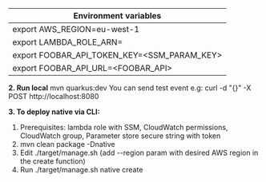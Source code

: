 | Environment variables                       |
|---------------------------------------------|
| export AWS_REGION=eu-west-1                 | 
| export LAMBDA_ROLE_ARN=<ARN>                |
| export FOOBAR_API_TOKEN_KEY=<SSM_PARAM_KEY> |
| export FOOBAR_API_URL=<FOOBAR_API>          |

**2. Run local**
mvn quarkus:dev
You can send test event e.g:
curl -d "{}" -X POST http://localhost:8080

**3. To deploy native via CLI:**
1. Prerequisites: lambda role with SSM, CloudWatch permissions, CloudWatch group, Parameter store secure string with token
2. mvn clean package -Dnative
3. Edit ./target/manage.sh (add --region param with desired AWS region in the create function)
4. Run ./target/manage.sh native create